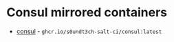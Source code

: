 # Consul mirrored containers

- [consul](https://hub.docker.com/r/_/consul/tags?name=latest) - `ghcr.io/s0undt3ch-salt-ci/consul:latest`
